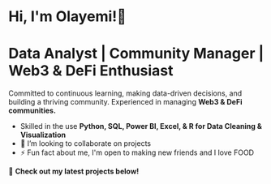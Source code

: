 # Hi, I'm Olayemi!👋
# Data Analyst | Community Manager | Web3 & DeFi Enthusiast 

Committed to continuous learning, making data-driven decisions, and building a thriving community. 
Experienced in managing **Web3 & DeFi communities.**
- Skilled in the use **Python, SQL, Power BI, Excel, & R for Data Cleaning & Visualization**
- 💞️ I’m looking to collaborate on projects
- ⚡ Fun fact about me, I'm open to making new friends and I love FOOD
  
🚀 **Check out my latest projects below!** 
<!---
theOlayemisi/theOlayemisi is a ✨ special ✨ repository because its `README.md` (this file) appears on your GitHub profile.
You can click the Preview link to take a look at your changes.
--->
